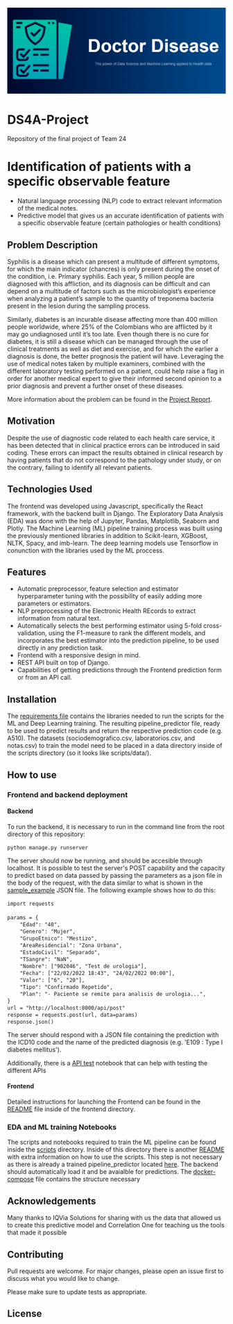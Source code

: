 <p align="center">
  <img src="imgs/DoctorDiseaseHeader.png" alt="Doctor Disease Header"/>
</p>

# DS4A-Project
Repository of the final project of Team 24

# Identification of patients with a specific observable feature
- Natural language processing (NLP) code to extract relevant information of the medical notes. 
- Predictive model that gives us an accurate identification of patients with a specific observable feature (certain pathologies or health conditions) 

## Problem Description
Syphilis is a disease which can present a multitude of different symptoms, for which the main indicator (chancres) is only present during the onset of the condition, i.e. Primary syphilis. Each year, 5 million people are diagnosed with this affliction, and its diagnosis can be difficult and can depend on a multitude of factors such as the microbiologist’s experience when analyzing a patient’s sample to the quantity of treponema bacteria present in the lesion during the sampling process. 

Similarly, diabetes is an incurable disease affecting more than 400 million people worldwide, where 25% of the Colombians who are afflicted by it may go undiagnosed until it’s too late. Even though there is no cure for diabetes, it is still a disease which can be managed through the use of clinical treatments as well as diet and exercise, and for which the earlier a diagnosis is done, the better prognosis the patient will have.
Leveraging the use of medical notes taken by multiple examiners, combined with the different laboratory testing performed on a patient, could help raise a flag in order for another medical expert to give their informed second opinion to a prior diagnosis and prevent a further onset of these diseases.

More information about the problem can be found in the [Project Report](Project_Report_Team24.pdf).

## Motivation
Despite the use of diagnostic code related to each health care service, it has been detected that in clinical practice errors can be introduced in said coding. These errors can impact the results obtained in clinical research by having patients that do not correspond to the pathology under study, or on the contrary, failing to identify all relevant patients.

## Technologies Used
The frontend was developed using Javascript, specifically the React framework, with the backend built in Django. The Exploratory Data Analysis (EDA) was done with the help of Jupyter, Pandas, Matplotlib, Seaborn and Plotly. The Machine Learning (ML) pipeline training process was built using the previously mentioned libraries in addition to Scikit-learn, XGBoost, NLTK, Spacy, and imb-learn. The deep learning models use Tensorflow in conunction with the libraries used by the ML proccess.

## Features
- Automatic preprocessor, feature selection and estimator hyperparameter tuning with the possibility of easily adding more parameters or estimators.
- NLP preprocessing of the Electronic Health REcords to extract information from natural text.
- Automatically selects the best performing estimator using 5-fold cross-validation, using the F1-measure to rank the different models, and incorporates the best estimator into the prediction pipeline, to be used directly in any prediction task.
- Frontend with a responsive design in mind.
- REST API built on top of Django.
- Capabilities of getting predictions through the Frontend prediction form or from an API call.

## Installation
The [requirements file](requirements.txt) contains the libraries needed to run the scripts for the ML and Deep Learning training. The resulting pipeline_predictor file, ready to be used to predict results and return the respective prediction code (e.g. A510). The datasets (sociodemografico.csv, laboratorios.csv, and notas.csv) to train the model need to be placed in a data directory inside of the scripts directory (so it looks like scripts/data/).

## How to use
### Frontend and backend deployment
#### Backend
To run the backend, it is necessary to run in the command line from the root directory of this repository:
```
python manage.py runserver
```

The server should now be  running, and should be accesible through localhost. It is possible to test the server's POST capability and the capacity to predict based on data passed by passing the parameters as a json file in the body of the request, with the data similar to what is shown in the [sample_example](scripts/utils/sample_example.json) JSON file. The following example shows how to do this:
```
import requests

params = {
    "Edad": "40",
    "Genero": "Mujer",
    "GrupoEtnico": "Mestizo",
    "AreaResidencial": "Zona Urbana",
    "EstadoCivil": "Separado",
    "TSangre": "NaN",
    "Nombre": ["902046", "Test de urologia"],
    "Fecha": ["22/02/2022 18:43", "24/02/2022 00:00"],
    "Valor": ["6", "20"],
    "Tipo": "Confirmado Repetido",
    "Plan": "- Paciente se remite para analisis de urologia...",
}
url = "http://localhost:8000/api/post"
response = requests.post(url, data=params)
response.json()
```
The server should respond with a JSON file containing the prediction with the ICD10 code and the name of the predicted diagnosis (e.g. 'E109 : Type I diabetes mellitus').

Additionally, there is a [API test](scripts/utils/API_test.ipynb) notebook that can help with testing the different APIs
#### Frontend
Detailed instructions for launching the Frontend can be found in the [README](/frontend/README.md) file inside of the frontend directory.

### EDA and ML training Notebooks
The scripts and notebooks required to train the ML pipeline can be found inside the [scripts](scripts/) directory. Inside of this directory there is another [README](scripts/README.md) with extra information on how to use the scripts. This step is not necessary as there is already a trained pipeline_predictor located [here](scripts/model/prediction_pipeline.pickle). The backend should automatically load it and be avaialble for predictions.
The [docker-compose](docker-compose.yml) file contains the structure necessary

## Acknowledgements
Many thanks to IQVia Solutions for sharing with us the data that allowed us to create this predictive model and Correlation One for teaching us the tools that made it possible  

## Contributing
Pull requests are welcome. For major changes, please open an issue first to discuss what you would like to change.

Please make sure to update tests as appropriate.

## License
